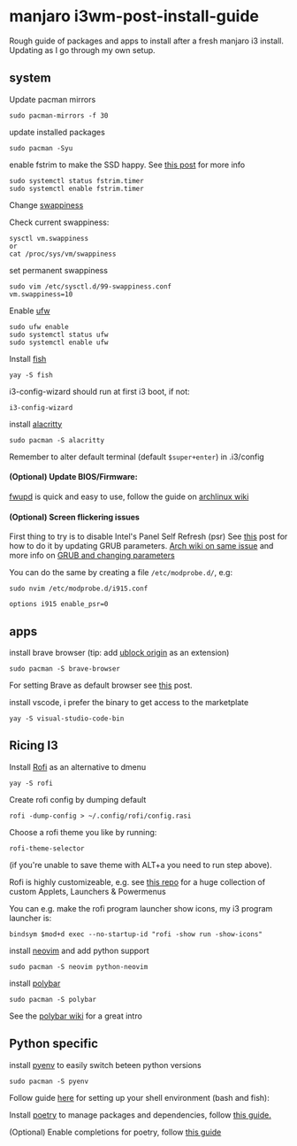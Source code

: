 # manjaro i3wm-post-install-guide
Rough guide of packages and apps to install after a fresh manjaro i3 install. Updating as I go through my own setup. 

## system

Update pacman mirrors
```
sudo pacman-mirrors -f 30
```

update installed packages
```
sudo pacman -Syu
```

enable fstrim to make the SSD happy. See [this post](https://forum.manjaro.org/t/do-i-need-to-enable-trim-on-m2-ssd/72887/2) for more info

```
sudo systemctl status fstrim.timer
sudo systemctl enable fstrim.timer
```

Change [swappiness](https://wiki.archlinux.org/title/Swap#Swappiness)

Check current swappiness:
```
sysctl vm.swappiness
or
cat /proc/sys/vm/swappiness
```

set permanent swappiness
```
sudo vim /etc/sysctl.d/99-swappiness.conf
vm.swappiness=10
```

Enable [ufw](https://wiki.archlinux.org/title/Uncomplicated_Firewall)
```
sudo ufw enable
sudo systemctl status ufw
sudo systemctl enable ufw
```

Install [fish](https://fishshell.com/)

```
yay -S fish
```

i3-config-wizard should run at first i3 boot, if not:
```
i3-config-wizard
```

install [alacritty](https://alacritty.org/)
```
sudo pacman -S alacritty
```
Remember to alter default terminal (default `$super+enter`) in .i3/config

#### (Optional) Update BIOS/Firmware:
[fwupd](https://fwupd.org/) is quick and easy to use, follow the guide on [archlinux wiki](https://wiki.archlinux.org/title/Fwupd)


#### (Optional) Screen flickering issues
First thing to try is to disable Intel's Panel Self Refresh (psr)
See [this](https://askubuntu.com/a/842991) post for how to do it by updating GRUB parameters. [Arch wiki on same issue](https://wiki.archlinux.org/title/Intel_graphics#Screen_flickering) and more info on [GRUB and changing parameters](https://wiki.archlinux.org/title/Kernel_parameters#GRUB)

You can do the same by creating a file `/etc/modprobe.d/`, e.g:
```
sudo nvim /etc/modprobe.d/i915.conf

options i915 enable_psr=0

```

## apps

install brave browser (tip: add [ublock origin](https://github.com/gorhill/uBlock) as an extension)

```
sudo pacman -S brave-browser
```
For setting Brave as default browser see [this](https://unix.stackexchange.com/a/434465) post.

install vscode, i prefer the binary to get access to the marketplate

```
yay -S visual-studio-code-bin
```
## Ricing I3

Install [Rofi](https://wiki.archlinux.org/title/Rofi) as an alternative to dmenu
```
yay -S rofi
```
Create rofi config by dumping default

```
rofi -dump-config > ~/.config/rofi/config.rasi
```
Choose a rofi theme you like by running:
```
rofi-theme-selector
```
(if you're unable to save theme with ALT+a you need to run step above).

Rofi is highly customizeable, e.g. see [this repo](https://github.com/adi1090x/rofi) for a huge collection of custom Applets, Launchers & Powermenus

You can e.g. make the rofi program launcher show icons, my i3 program launcher is:
```
bindsym $mod+d exec --no-startup-id "rofi -show run -show-icons"
```

install [neovim](https://wiki.archlinux.org/title/Neovim) and add python support
```
sudo pacman -S neovim python-neovim
```

install [polybar](https://github.com/polybar/polybar)

```
sudo pacman -S polybar
```
See the [polybar wiki](https://github.com/polybar/polybar/wiki) for a great intro 

## Python specific
install [pyenv](https://github.com/pyenv/pyenv) to easily switch beteen python versions
```
sudo pacman -S pyenv
```
Follow guide [here](https://github.com/pyenv/pyenv#set-up-your-shell-environment-for-pyenv) for setting up your shell environment (bash and fish):


Install [poetry](https://python-poetry.org/) to manage packages and dependencies, follow [this guide.](https://python-poetry.org/docs/master/#installing-with-the-official-installer)

(Optional) Enable completions for poetry, follow [this guide](https://python-poetry.org/docs/master/#enable-tab-completion-for-bash-fish-or-zsh)
